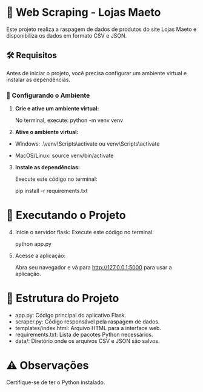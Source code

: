 # 🛒 Web Scraping - Lojas Maeto

Este projeto realiza a raspagem de dados de produtos do site Lojas Maeto e disponibiliza os dados em formato CSV e JSON.

## 🛠️ Requisitos

Antes de iniciar o projeto, você precisa configurar um ambiente virtual e instalar as dependências.

### 🔧 Configurando o Ambiente

1. **Crie e ative um ambiente virtual:**

   No terminal, execute:
   python -m venv venv

2. **Ative o ambiente virtual:**

- Windows:
    .\venv\Scripts\activate
    ou 
    venv\Scripts\activate

- MacOS/Linux:
    source venv/bin/activate

3. **Instale as dependências:**

    Execute este código no terminal:

    pip install -r requirements.txt

# 🚀 **Executando o Projeto**

4. Inicie o servidor flask:
    Execute este código no terminal:

    python app.py

5. Acesse a aplicação:

    Abra seu navegador e vá para http://127.0.0.1:5000 para usar a aplicação.

# 📁 Estrutura do Projeto
 - app.py: Código principal do aplicativo Flask.
 - scraper.py: Código responsável pela raspagem de dados.
 - templates/index.html: Arquivo HTML para a interface web.
 - requirements.txt: Lista de pacotes Python necessários.
 - data/: Diretório onde os arquivos CSV e JSON são salvos.
 
# ⚠️ Observações
Certifique-se de ter o Python instalado.





